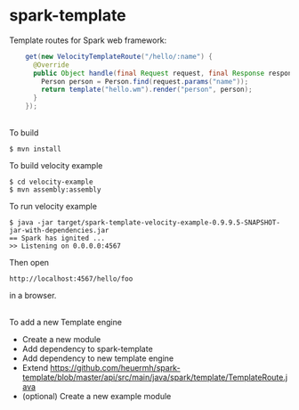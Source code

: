 spark-template
==============

Template routes for Spark web framework:

```java
    get(new VelocityTemplateRoute("/hello/:name") {
      @Override
      public Object handle(final Request request, final Response response) {
        Person person = Person.find(request.params("name"));
        return template("hello.wm").render("person", person);
      }
    });
```

<br/>
To build

    $ mvn install


To build velocity example

    $ cd velocity-example
    $ mvn assembly:assembly


To run velocity example

    $ java -jar target/spark-template-velocity-example-0.9.9.5-SNAPSHOT-jar-with-dependencies.jar 
    == Spark has ignited ...
    >> Listening on 0.0.0.0:4567

Then open

    http://localhost:4567/hello/foo

in a browser.

<br/>  
To add a new Template engine

 - Create a new module
 - Add dependency to spark-template
 - Add dependency to new template engine
 - Extend https://github.com/heuermh/spark-template/blob/master/api/src/main/java/spark/template/TemplateRoute.java
 - (optional) Create a new example module